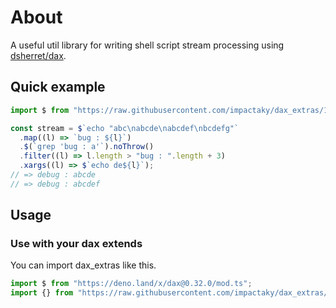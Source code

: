 # About

A useful util library for writing shell script stream processing using
[dsherret/dax](https://github.com/dsherret/dax).

## Quick example

```typescript
import $ from "https://raw.githubusercontent.com/impactaky/dax_extras/1.0.0/mod.ts";

const stream = $`echo "abc\nabcde\nabcdef\nbcdefg"`
  .map((l) => `bug : ${l}`)
  .$(`grep 'bug : a'`).noThrow()
  .filter((l) => l.length > "bug : ".length + 3)
  .xargs((l) => $`echo de${l}`);
// => debug : abcde
// => debug : abcdef
```

## Usage

### Use with your dax extends

You can import dax_extras like this.

```typescript
import $ from "https://deno.land/x/dax@0.32.0/mod.ts";
import {} from "https://raw.githubusercontent.com/impactaky/dax_extras/1.0.0/mod.ts";
```
